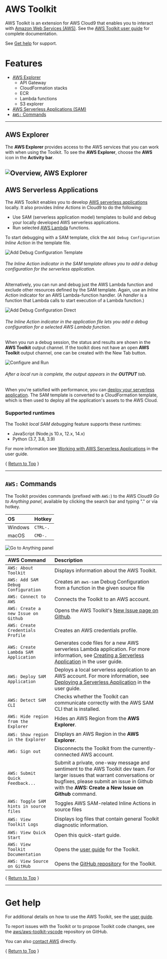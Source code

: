 # <a id="top"></a>AWS Toolkit

AWS Toolkit is an extension for AWS Cloud9 that enables you to interact with [Amazon Web Services (AWS)](https://aws.amazon.com/what-is-aws/).
See the [AWS Toolkit user guide](https://docs.aws.amazon.com/cloud9/latest/user-guide/toolkit-welcome.html) for complete documentation.

See [Get help](#get-help) for support.

# <a id="features"></a>Features

-   [AWS Explorer](#ui-components-aws-expl)
    -   API Gateway
    -   CloudFormation stacks
    -   ECR
    -   Lambda functions
    -   S3 explorer
-   [AWS Serverless Applications (SAM)](#sam-and-lambda)
-   [`AWS:` Commands](#aws-commands)

---

## <a id="ui-components-aws-expl"></a>AWS Explorer

The **AWS Explorer** provides access to the AWS services that you can work with when using the Toolkit. To see the **AWS Explorer**, choose the **AWS** icon in the **Activity bar**.

## ![Overview, AWS Explorer](./resources/marketplace/cloud9/overview-aws-explorer-en.png)

## <a id="sam-and-lambda"></a> AWS Serverless Applications

The AWS Toolkit enables you to develop [AWS serverless applications](https://aws.amazon.com/serverless/) locally. It also provides _Inline Actions_ in Cloud9 to do the following:

-   Use SAM (serverless application model) templates to build and debug your locally developed AWS serverless applications.
-   Run selected [AWS Lambda](https://aws.amazon.com/lambda/) functions.

To start debugging with a SAM template, click the `Add Debug Configuration` _Inline Action_ in the template file.

![Add Debug Configuration Template](./resources/marketplace/cloud9/Codelens-YAML-template.png)

###### The _Inline Action_ indicator in the SAM template allows you to add a debug configuration for the serverless application.</h6>

Alternatively, you can run and debug just the AWS Lambda function and exclude other resources defined by the SAM template. Again, use an _Inline Action_ indicator for an AWS Lambda-function handler. (A _handler_ is a function that Lambda calls to start execution of a Lambda function.)

![Add Debug Configuration Direct](./resources/marketplace/cloud9/Codelens-direct-function.png)

###### The _Inline Action_ indicator in the application file lets you add a debug configuration for a selected AWS Lambda function.

When you run a debug session, the status and results are shown in the **AWS Toolkit** output channel. If the toolkit does not have an open **AWS Toolkit** output channel, one can be created with the New Tab button.

![Configure and Run](./resources/marketplace/cloud9/sam-configure-and-run-still-en.png)

###### After a local run is complete, the output appears in the **OUTPUT** tab.

When you're satisfied with performance, you can [deploy your serverless application](https://docs.aws.amazon.com/cloud9/latest/user-guide/deploy-serverless-app.html). The SAM template is converted to a CloudFormation template, which is then used to deploy all the application's assets to the AWS Cloud.

### Supported runtimes

The Toolkit _local SAM debugging_ feature supports these runtimes:

-   JavaScript (Node.js 10.x, 12.x, 14.x)
-   Python (3.7, 3.8, 3.9)

For more information see [Working with AWS Serverless Applications](https://docs.aws.amazon.com/cloud9/latest/user-guide/serverless-apps-toolkit.html) in the user guide.

{ [Return to Top](#top) }

---

## <a id="aws-commands"></a>`AWS:` Commands

The Toolkit provides commands (prefixed with `AWS:`) to the AWS Cloud9 _Go to Anything panel_, available by clicking the search bar and typing "." or via hotkey.

| OS      | Hotkey   |
| :------ | :------- |
| Windows | `CTRL-.` |
| macOS   | `CMD-.`  |

![Go to Anything panel](./resources/marketplace/cloud9/open-commands-en.png)

| AWS Command                             | Description                                                                                                                                                                                                                                |
| :-------------------------------------- | :----------------------------------------------------------------------------------------------------------------------------------------------------------------------------------------------------------------------------------------- |
| `AWS: About Toolkit`                    | Displays information about the AWS Toolkit.                                                                                                                                                                                                |
| `AWS: Add SAM Debug Configuration`      | Creates an `aws-sam` Debug Configuration from a function in the given source file                                                                                                                                                          |
| `AWS: Connect to AWS`                   | Connects the Toolkit to an AWS account.                                                                                                                                                                                                    |
| `AWS: Create a new Issue on Github`     | Opens the AWS Toolkit's [New Issue page on Github](https://github.com/aws/aws-toolkit-vscode/issues/new/choose).                                                                                                                           |
| `AWS: Create Credentials Profile`       | Creates an AWS credentials profile.                                                                                                                                                                                                        |
| `AWS: Create Lambda SAM Application`    | Generates code files for a new AWS serverless Lambda application. For more information, see [Creating a Serverless Application](https://docs.aws.amazon.com/cloud9/latest/user-guide/latest/user-guide/create-sam.html) in the user guide. |
| `AWS: Deploy SAM Application`           | Deploys a local serverless application to an AWS account. For more information, see [Deploying a Serverless Application](https://docs.aws.amazon.com/cloud9/latest/user-guide/deploy-serverless-app.html) in the user guide.               |
| `AWS: Detect SAM CLI`                   | Checks whether the Toolkit can communicate correctly with the AWS SAM CLI that is installed.                                                                                                                                               |
| `AWS: Hide region from the Explorer`    | Hides an AWS Region from the **AWS Explorer**.                                                                                                                                                                                             |
| `AWS: Show region in the Explorer`      | Displays an AWS Region in the **AWS Explorer**.                                                                                                                                                                                            |
| `AWS: Sign out`                         | Disconnects the Toolkit from the currently-connected AWS account.                                                                                                                                                                          |
| `AWS: Submit Quick Feedback...`         | Submit a private, one-way message and sentiment to the AWS Toolkit dev team. For larger issues that warrant conversations or bugfixes, please submit an issue in Github with the **AWS: Create a New Issue on Github** command.            |
| `AWS: Toggle SAM hints in source files` | Toggles AWS SAM-related Inline Actions in source files                                                                                                                                                                                     |
| `AWS: View Toolkit Logs`                | Displays log files that contain general Toolkit diagnostic information.                                                                                                                                                                    |
| `AWS: View Quick Start`                 | Open this quick-start guide.                                                                                                                                                                                                               |
| `AWS: View Toolkit Documentation`       | Opens the [user guide](https://docs.aws.amazon.com/cloud9/latest/user-guide/toolkit-welcome.html) for the Toolkit.                                                                                                                         |
| `AWS: View Source on GitHub`            | Opens the [GitHub repository](https://github.com/aws/aws-toolkit-vscode) for the Toolkit.                                                                                                                                                  |

{ [Return to Top](#top) }

---

# <a id="get-help"></a>Get help

For additional details on how to use the AWS Toolkit, see the [user guide](https://docs.aws.amazon.com/cloud9/latest/user-guide/toolkit-welcome.html).

To report issues with the Toolkit or to propose Toolkit code changes, see the [aws/aws-toolkit-vscode](https://github.com/aws/aws-toolkit-vscode) repository on GitHub.

You can also [contact AWS](https://aws.amazon.com/contact-us/) directly.

{ [Return to Top](#top) }
